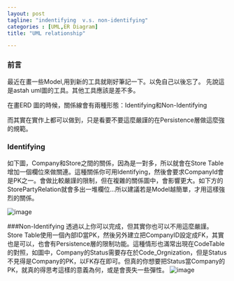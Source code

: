 ```yaml
---
layout: post
tagline: "indentifying  v.s. non-identifying"
categories : [UML,ER Diagram]
title: "UML relationship"

---
```


### 前言
最近在畫一些Model,用到新的工具就剛好筆記一下。以免自己以後忘了。
先說這是astah uml圖的工具。其他工具應該是差不多。

在畫ERD 圖的時候，關係線會有兩種形態：Identifying和Non-Identifying

而其實在實作上都可以做到，只是看要不要這麼嚴謹的在Persistence層做這麼強的規範。

### Identifying
如下圖，Company和Store之間的關係，因為是一對多，所以就會在Store Table 增加一個欄位來做關連。這種關係你可用Identifying，然後會要求CompanyId會是PK之一。會做比較嚴謹的限制，但在複雜的關係圖中，會影響更大。如下方的StorePartyRelation就會多出一堆欄位...所以建議若是Model越簡單，才用這樣強烈的關係。

![image](https://farm8.staticflickr.com/7524/16080759958_b447a59004_o.png)

###Non-Identifying
透過以上你可以完成，但其實你也可以不用這麼嚴謹。Store Table使用一個內部ID當PK，然後另外建立把CompanyID設定成FK，其實也是可以，也會有Persistence層的限制功能。這種情形也滿常出現在CodeTable的對照，如圖中，Company的Status需要存在於Code_Orgnization，但是Status不見得是Company的PK，以FK存在即可。但真的你想要把Status當Company的PK，就真的得思考這樣的意義為何，或是會喪失一些彈性。
![image](https://farm9.staticflickr.com/8602/15645894644_408bbe5a16_o.png)

